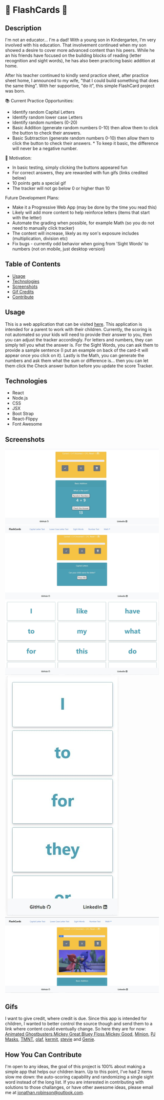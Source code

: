 # 📓 FlashCards 📓
## Description
I'm not an educator... I'm a dad! With a young son in Kindergarten, I'm very involved with his education. That involvement continued when my son showed a desire to cover more advanced content than his peers. While he an his friends have focused on the building blocks of reading (letter recognition and sight words), he has also been practicing basic addition at home. 
  
After his teacher continued to kindly send practice sheet, after practice sheet home, I announced to my wife, "that I could build something that does the same thing". With her supportive, "do it", this simple FlashCard project was born.

📚 Current Practice Opportunities:
+ Identify random Capital Letters
+ Identify random lower case Letters
+ Identify random numbers (0-20)
+ Basic Addition (generate random numbers 0-10) then allow them to click the button to check their answers.
+ Basic Subtraction (generate random numbers 0-10) then allow them to click the button to check their answers. * To keep it basic, the difference will never be a negative number.

🎁 Motivation:
+ In basic testing, simply clicking the buttons appeared fun
+ For correct answers, they are rewarded with fun gifs  (links credited below)
+ 10 points gets a special gif
+ The tracker will not go below 0 or higher than 10

Future Development Plans:
+ Make it a Progressive Web App (may be done by the time you read this)
+ Likely will add more content to help reinforce letters (items that start with the letter)
+ Automate the grading when possible, for example Math (so you do not need to manually click tracker)
+ The content will increase, likely as my son's exposure includes (multiplication, division etc)
+ Fix bugs - currently odd behavior when going from 'Sight Words' to numbers (not on mobile, just desktop version)


## Table of Contents
* [Usage](#Usage)
* [Technologies](#Technologies)
* [Screenshots](#Screenshots)
* [Gif Credits](#Gifs)
* [Contribute](#HowYouCanContribute)
  
## Usage
This is a web application that can be visited [here](https://jonathan-84.github.io/FlashCards/#/FlashCards/home). This application is intended for a parent to work with their children. Currently, the scoring is not automated so your kids will need to provide their answer to you, then you can adjust the tracker accordingly. For letters and numbers, they can simply tell you what the answer is. For the Sight Words, you can ask them to provide a sample sentence (I put an example on back of the card-it will appear once you click on it). Lastly is the Math, you can generate the numbers and ask them what the sum or difference is... then you can let them click the Check answer button before you update the score Tracker. 

## Technologies
* React
* Node.js
* CSS
* JSX
* Boot Strap
* React-Flippy
* Font Awesome

## Screenshots
![Desktop- Math](https://raw.githubusercontent.com/Jonathan-84/FlashCards/master/src/Assets/Math-Screen.jpg)
![Desktop- Capitals](https://raw.githubusercontent.com/Jonathan-84/FlashCards/master/src/Assets/Capital%20Letter%20Screen.jpg)
![Desktop- Sight Words](https://raw.githubusercontent.com/Jonathan-84/FlashCards/master/src/Assets/Sight%20Words-%20full.jpg)
![Mobile- Sight Words](https://raw.githubusercontent.com/Jonathan-84/FlashCards/master/src/Assets/Sight-%20Mobile.jpg)
![Desktop- Tracker with Gif](https://raw.githubusercontent.com/Jonathan-84/FlashCards/master/src/Assets/Tracker%20with%20Gif-%20screen.jpg)



## Gifs
I want to give credit, where credit is due. Since this app is intended for children, I wanted to better control the source though and send them to a link where content could eventually change. So here they are for now: [Animated Ghostbusters](https://media1.tenor.com/images/1d80a4d408ae2264af736cd62d70d0ff/tenor.gif?itemid=4811418),[Mickey Great](http://www.clipartsuggest.com/images/601/great-work-clipart-cliparthut-free-clipart-HRW5vv-clipart.gif),[Bluey Floss](https://media1.tenor.com/images/0762c5d136b4574a7031a5e236233a09/tenor.gif?itemid=14357666),[Mickey Good](https://media1.tenor.com/images/9ac3cb9c126400a33ec7ad9c80f90539/tenor.gif?itemid=15538476), [Minion](https://media.tenor.co/images/179249ffb72b03093a6d0fe6ada397c8/tenor.gif),
 [PJ Masks](https://www.genymama.com/uploads/1/1/3/9/113908711/pjmasks_orig.gif), [TMNT](https://giphy.com/gifs/teenage-mutant-ninja-turtles-yes-VgeGEVTdwzZao), [olaf](https://38.media.tumblr.com/520a26ceb2f57d8dfe5f0999af221ca6/tumblr_n7sysdADKL1rn27rbo8_250.gif), [kermit](https://giphy.com/gifs/holy-shit-best-day-ever-marriage-equality-and-alabama-shakes-DYH297XiCS2Ck), [stevie](www.giphy.com) and [Genie](https://images.gr-assets.com/hostedimages/1549287369ra/27013190.gif).

## How You Can Contribute
I'm open to any ideas, the goal of this project is 100% about making a simple app that helps our children learn. Up to this point, I've had 2 items slow me down: the auto-scoring capability and randomizing a single sight word instead of the long list.  If you are interested in contributing with solutions to those challanges, or have other awesome ideas, please email me at jonathan.robinson@outlook.com.

